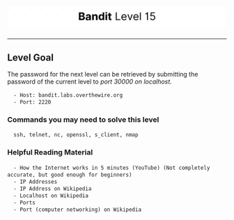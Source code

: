 # ![Bandit Level 15](https://github.com/YunusEmreAlps/Scenarios/blob/master/ctf-bandit/assets/Bandit15.png?raw=true)

---

## Level Goal

The password for the next level can be retrieved by submitting the password of the current level to *port 30000 on localhost.*

``` {.sh}
  - Host: bandit.labs.overthewire.org
  - Port: 2220
```

### Commands you may need to solve this level

``` {.sh}
  ssh, telnet, nc, openssl, s_client, nmap
```

### Helpful Reading Material

``` {.sh}
  - How the Internet works in 5 minutes (YouTube) (Not completely accurate, but good enough for beginners)
  - IP Addresses
  - IP Address on Wikipedia
  - Localhost on Wikipedia
  - Ports
  - Port (computer networking) on Wikipedia
```

